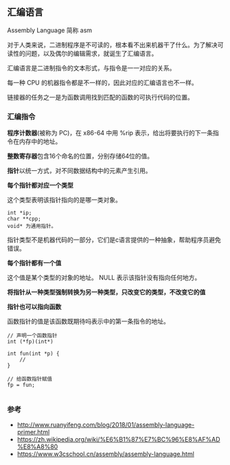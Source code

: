## 汇编语言

Assembly Language 简称 asm

对于人类来说，二进制程序是不可读的，根本看不出来机器干了什么。为了解决可读性的问题，以及偶尔的编辑需求，就诞生了汇编语言。

汇编语言是二进制指令的文本形式，与指令是一一对应的关系。

每一种 CPU 的机器指令都是不一样的，因此对应的汇编语言也不一样。

链接器的任务之一是为函数调用找到匹配的函数的可执行代码的位置。

### 汇编指令



**程序计数器**(被称为 PC)，在 x86-64 中用 %rip 表示，给出将要执行的下一条指令在内存中的地址。

**整数寄存器**包含16个命名的位置，分别存储64位的值。


**指针**以统一方式，对不同数据结构中的元素产生引用。

**每个指针都对应一个类型**

这个类型表明该指针指向的是哪一类对象。 

```
int *ip; 
char **cpp; 
void* 为通用指针。
```

指针类型不是机器代码的一部分，它们是c语言提供的一种抽象，帮助程序员避免错误。

**每个指针都有一个值**

这个值是某个类型的对象的地址。 NULL 表示该指针没有指向任何地方。

**将指针从一种类型强制转换为另一种类型，只改变它的类型，不改变它的值**


**指针也可以指向函数**

函数指针的值是该函数既期待吗表示中的第一条指令的地址。

```
// 声明一个函数指针
int (*fp)(int*)

int fun(int *p) {
    //
}

// 给函数指针赋值
fp = fun;


```




#### 

### 参考
- http://www.ruanyifeng.com/blog/2018/01/assembly-language-primer.html
- https://zh.wikipedia.org/wiki/%E6%B1%87%E7%BC%96%E8%AF%AD%E8%A8%80
- https://www.w3cschool.cn/assembly/assembly-language.html